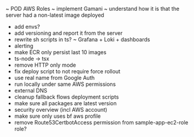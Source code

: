 ~ POD AWS Roles
~ implement Gamani
~ understand how it is that the server had a non-latest image deployed
- add envs?
- add versioning and report it from the server
- rewrite sh scripts in ts?
~ Grafana + Loki + dashboards
- alerting
- make ECR only persist last 10 images
- ts-node -> tsx
- remove HTTP only mode
- fix deploy script to not require force rollout
- use real name from Google Auth
- run locally under same AWS permissions
- external DNS
- cleanup fallback flows deployment scripts
- make sure all packages are latest version
- security overview (incl AWS account)
- make sure only uses bf aws profile
- remove Route53CertbotAccess permission from sample-app-ec2-role role?
